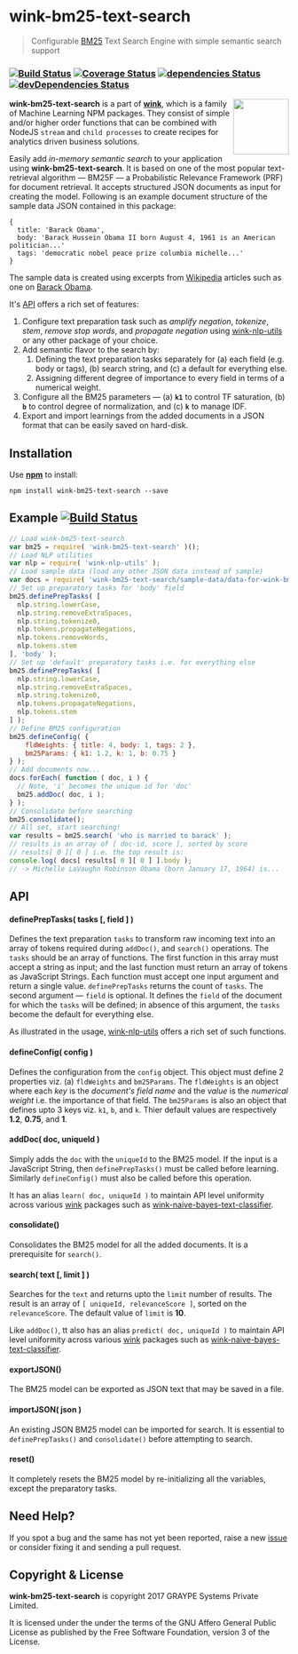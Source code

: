 
# wink-bm25-text-search

> Configurable [BM25](http://opensourceconnections.com/blog/2015/10/16/bm25-the-next-generation-of-lucene-relevation/) Text Search Engine with simple semantic search support

### [![Build Status](https://api.travis-ci.org/decisively/wink-bm25-text-search.svg?branch=master)](https://travis-ci.org/decisively/wink-bm25-text-search) [![Coverage Status](https://coveralls.io/repos/github/decisively/wink-bm25-text-search/badge.svg?branch=master)](https://coveralls.io/github/decisively/wink-bm25-text-search?branch=master) [![dependencies Status](https://david-dm.org/decisively/wink-bm25-text-search/status.svg)](https://david-dm.org/decisively/wink-bm25-text-search) [![devDependencies Status](https://david-dm.org/decisively/wink-bm25-text-search/dev-status.svg)](https://david-dm.org/decisively/wink-bm25-text-search?type=dev)

<img align="right" src="https://decisively.github.io/wink-logos/logo-title.png" width="100px" >

**wink-bm25-text-search** is a part of **[wink](https://www.npmjs.com/~sanjaya)**, which is a family of Machine Learning NPM packages. They consist of simple and/or higher order functions that can be combined with NodeJS `stream` and `child processes` to create recipes for analytics driven business solutions.


Easily add *in-memory semantic search* to your application using **wink-bm25-text-search**. It is based on one of the most popular text-retrieval algorithm — BM25F — a Probabilistic Relevance Framework (PRF) for document retrieval. It accepts structured JSON documents as input for creating the model. Following is an example document structure of the sample data JSON contained in this package:
```
{
  title: 'Barack Obama',
  body: 'Barack Hussein Obama II born August 4, 1961 is an American politician...'
  tags: 'democratic nobel peace prize columbia michelle...'
}
```

The sample data is created using excerpts from [Wikipedia](https://en.wikipedia.org/wiki/Main_Page) articles such as one on [Barack Obama](https://en.wikipedia.org/wiki/Barack_Obama).

It's [API](#api) offers a rich set of features:

1. Configure text preparation task such as *amplify negation*, *tokenize*, *stem*, *remove stop words*, and *propagate negation* using [wink-nlp-utils](https://www.npmjs.com/package/wink-nlp-utils) or any other package of your choice.
2. Add semantic flavor to the search by:
    1. Defining the text preparation tasks separately for (a) each field (e.g. body or tags), (b) search string, and \(c\) a default for everything else.
    2. Assigning different degree of importance to every field in terms of a numerical weight.
3. Configure all the BM25 parameters — (a) **`k1`** to control TF saturation, (b) **`b`** to control degree of normalization, and \(c\) **`k`** to manage IDF.
4. Export and import learnings from the added documents in a JSON format that can be easily saved on hard-disk.



## Installation
Use **[npm](https://www.npmjs.com/package/wink-bm25-text-search)** to install:
```
npm install wink-bm25-text-search --save
```


## Example [![Build Status](https://badge.runkitcdn.com/wink-bm25-text-search.svg)](https://npm.runkit.com/wink-bm25-text-search)


```javascript
// Load wink-bm25-text-search
var bm25 = require( 'wink-bm25-text-search' )();
// Load NLP utilities
var nlp = require( 'wink-nlp-utils' );
// Load sample data (load any other JSON data instead of sample)
var docs = require( 'wink-bm25-text-search/sample-data/data-for-wink-bm25.json' );
// Set up preparatory tasks for 'body' field
bm25.definePrepTasks( [
  nlp.string.lowerCase,
  nlp.string.removeExtraSpaces,
  nlp.string.tokenize0,
  nlp.tokens.propagateNegations,
  nlp.tokens.removeWords,
  nlp.tokens.stem
], 'body' );
// Set up 'default' preparatory tasks i.e. for everything else
bm25.definePrepTasks( [
  nlp.string.lowerCase,
  nlp.string.removeExtraSpaces,
  nlp.string.tokenize0,
  nlp.tokens.propagateNegations,
  nlp.tokens.stem
] );
// Define BM25 configuration
bm25.defineConfig( {
    fldWeights: { title: 4, body: 1, tags: 2 },
    bm25Params: { k1: 1.2, k: 1, b: 0.75 }
} );
// Add documents now...
docs.forEach( function ( doc, i ) {
  // Note, 'i' becomes the unique id for 'doc'
  bm25.addDoc( doc, i );
} );
// Consolidate before searching
bm25.consolidate();
// All set, start searching!
var results = bm25.search( 'who is married to barack' );
// results is an array of [ doc-id, score ], sorted by score
// results[ 0 ][ 0 ] i.e. the top result is:
console.log( docs[ results[ 0 ][ 0 ] ].body );
// -> Michelle LaVaughn Robinson Obama (born January 17, 1964) is...
```

## API

#### definePrepTasks( tasks [, field ] )

Defines the text preparation `tasks` to transform raw incoming text into an array of tokens required during `addDoc()`, and `search()` operations. The `tasks` should be an array of functions. The first function in this array must accept a string as input; and the last function must return an array of tokens as JavaScript Strings. Each function must accept one input argument and return a single value. `definePrepTasks` returns the count of `tasks`. The second argument — `field` is optional. It defines the `field` of the document for which the `tasks` will be defined; in absence of this argument, the `tasks` become the default for everything else.

As illustrated in the usage, [wink-nlp-utils](https://www.npmjs.com/package/wink-nlp-utils) offers a rich set of such functions.

#### defineConfig( config )
Defines the configuration from the `config` object. This object must define 2 properties viz. (a) `fldWeights` and `bm25Params`. The `fldWeights` is an object where each *key* is the *document's field name* and the *value* is the *numerical weight* i.e. the importance of that field. The `bm25Params` is also an object that defines upto 3 keys viz. `k1`, `b`, and `k`. Thier default values are respectively **1.2**, **0.75**, and **1**.

#### addDoc( doc, uniqueId )
Simply adds the `doc` with the `uniqueId` to the BM25 model. If the input is a JavaScript String, then `definePrepTasks()` must be called before learning. Similarly `defineConfig()` must also be called before this operation.

It has an alias `learn( doc, uniqueId )` to maintain API level uniformity across various [wink](https://www.npmjs.com/~sanjaya) packages such as [wink-naive-bayes-text-classifier](https://www.npmjs.com/package/wink-naive-bayes-text-classifier).


#### consolidate()
Consolidates the BM25 model for all the added documents. It is a prerequisite for `search()`.

#### search( text [, limit ] )
Searches for the `text` and returns upto the `limit` number of results. The result is an array of
`[ uniqueId, relevanceScore ]`, sorted on the `relevanceScore`. The default value of `limit` is **10**.

Like `addDoc()`, tt also has an alias `predict( doc, uniqueId )` to maintain API level uniformity across various [wink](https://www.npmjs.com/~sanjaya) packages such as [wink-naive-bayes-text-classifier](https://www.npmjs.com/package/wink-naive-bayes-text-classifier).


#### exportJSON()
The BM25 model can be exported as JSON text that may be saved in a file.

#### importJSON( json )
An existing JSON BM25 model can be imported for search. It is essential to `definePrepTasks()` and `consolidate()` before attempting to search.

#### reset()
It completely resets the BM25 model by re-initializing all the variables, except the preparatory tasks.


## Need Help?
If you spot a bug and the same has not yet been reported, raise a new [issue](https://github.com/decisively/wink-bm25-text-search/issues) or consider fixing it and sending a pull request.


## Copyright & License
**wink-bm25-text-search** is copyright 2017 GRAYPE Systems Private Limited.

It is licensed under the under the terms of the GNU Affero General Public License as published by the Free
Software Foundation, version 3 of the License.
